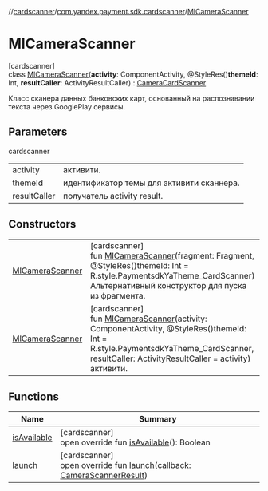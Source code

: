 //[cardscanner](../../../index.md)/[com.yandex.payment.sdk.cardscanner](../index.md)/[MlCameraScanner](index.md)

# MlCameraScanner

[cardscanner]\
class [MlCameraScanner](index.md)(**activity**: ComponentActivity, @StyleRes()**themeId**: Int, **resultCaller**: ActivityResultCaller) : [CameraCardScanner](../../../../ui/ui/com.yandex.payment.sdk.ui.cardscanner/-camera-card-scanner/index.md)

Класс сканера данных банковских карт, основанный на распознавании текста через GooglePlay сервисы.

## Parameters

cardscanner

| | |
|---|---|
| activity | активити. |
| themeId | идентификатор темы для активити сканнера. |
| resultCaller | получатель activity result. |

## Constructors

| | |
|---|---|
| [MlCameraScanner](-ml-camera-scanner.md) | [cardscanner]<br>fun [MlCameraScanner](-ml-camera-scanner.md)(fragment: Fragment, @StyleRes()themeId: Int = R.style.PaymentsdkYaTheme_CardScanner)<br>Альтернативный конструктор для пуска из фрагмента. |
| [MlCameraScanner](-ml-camera-scanner.md) | [cardscanner]<br>fun [MlCameraScanner](-ml-camera-scanner.md)(activity: ComponentActivity, @StyleRes()themeId: Int = R.style.PaymentsdkYaTheme_CardScanner, resultCaller: ActivityResultCaller = activity)<br>активити. |

## Functions

| Name | Summary |
|---|---|
| [isAvailable](is-available.md) | [cardscanner]<br>open override fun [isAvailable](is-available.md)(): Boolean |
| [launch](launch.md) | [cardscanner]<br>open override fun [launch](launch.md)(callback: [CameraScannerResult](../../../../ui/ui/com.yandex.payment.sdk.ui.cardscanner/-camera-scanner-result/index.md)) |
